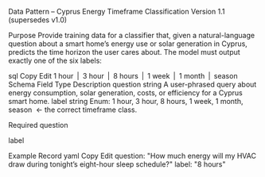 Data Pattern – Cyprus Energy Timeframe Classification
Version 1.1 (supersedes v1.0)

Purpose
Provide training data for a classifier that, given a natural-language question about a smart home’s energy use or solar generation in Cyprus, predicts the time horizon the user cares about.
The model must output exactly one of the six labels:

sql
Copy
Edit
1 hour | 3 hour | 8 hours | 1 week | 1 month | season
Schema
Field	Type	Description
question	string	A user-phrased query about energy consumption, solar generation, costs, or efficiency for a Cyprus smart home.
label	string	Enum: 1 hour, 3 hour, 8 hours, 1 week, 1 month, season  ← the correct timeframe class.

Required
question

label

Example Record
yaml
Copy
Edit
question: "How much energy will my HVAC draw during tonight’s eight-hour sleep schedule?"
label: "8 hours"
